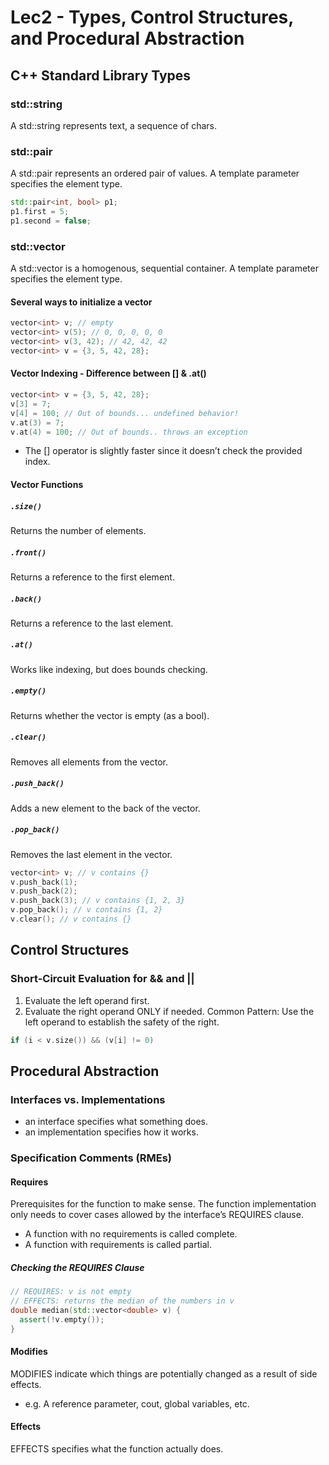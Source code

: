# Lec2 - Types, Control Structures, and Procedural Abstraction
## C++ Standard Library Types
### std::string
A std::string represents text, a sequence of chars.
### std::pair
A std::pair represents an ordered pair of values. A template parameter specifies the element type.
```cpp
std::pair<int, bool> p1;
p1.first = 5;
p1.second = false;
```
### std::vector
A std::vector is a homogenous, sequential container. A template parameter specifies the element type.
#### Several ways to initialize a vector
```cpp
vector<int> v; // empty
vector<int> v(5); // 0, 0, 0, 0, 0
vector<int> v(3, 42); // 42, 42, 42
vector<int> v = {3, 5, 42, 28};
```
#### Vector Indexing - Difference between [] & .at()
```cpp
vector<int> v = {3, 5, 42, 28};
v[3] = 7;
v[4] = 100; // Out of bounds... undefined behavior!
v.at(3) = 7;
v.at(4) = 100; // Out of bounds.. throws an exception
```
- The [] operator is slightly faster since it doesn’t check the provided index.

#### Vector Functions
##### `.size()`
Returns the number of elements.
##### `.front()`
Returns a reference to the first element.
##### `.back()`
Returns a reference to the last element.
##### `.at()`
Works like indexing, but does bounds checking.
##### `.empty()`
Returns whether the vector is empty (as a bool).
##### `.clear()`
Removes all elements from the vector.
##### `.push_back()`
Adds a new element to the back of the vector.
##### `.pop_back()`
Removes the last element in the vector.
```cpp
vector<int> v; // v contains {}
v.push_back(1);
v.push_back(2);
v.push_back(3); // v contains {1, 2, 3}
v.pop_back(); // v contains {1, 2}
v.clear(); // v contains {}
```
## Control Structures
### Short-Circuit Evaluation for && and ||
1. Evaluate the left operand first.
2. Evaluate the right operand ONLY if needed.
Common Pattern: Use the left operand to establish the safety of the right.
```cpp
if (i < v.size()) && (v[i] != 0)
```
## Procedural Abstraction
### Interfaces vs. Implementations
- an interface specifies what something does.
- an implementation specifies how it works.
### Specification Comments (RMEs)
#### Requires
Prerequisites for the function to make sense.
The function implementation only needs to cover cases allowed by the interface’s REQUIRES clause.
- A function with no requirements is called complete.
- A function with requirements is called partial.
##### Checking the REQUIRES Clause
```cpp
// REQUIRES: v is not empty
// EFFECTS: returns the median of the numbers in v
double median(std::vector<double> v) {
  assert(!v.empty()); 
}
```
#### Modifies
MODIFIES indicate which things are potentially changed as a result of side effects.
- e.g. A reference parameter, cout, global variables, etc.
#### Effects
EFFECTS specifies what the function actually does.


